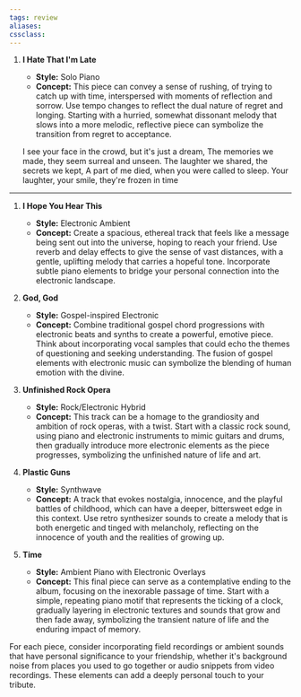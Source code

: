 ```yaml
---
tags: review
aliases:
cssclass:
---
```

 
1. **I Hate That I'm Late**

    - **Style:** Solo Piano
    - **Concept:** This piece can convey a sense of rushing, of trying to catch up with time, interspersed with moments of reflection and sorrow. Use tempo changes to reflect the dual nature of regret and longing. Starting with a hurried, somewhat dissonant melody that slows into a more melodic, reflective piece can symbolize the transition from regret to acceptance.
    
	I see your face in the crowd, but it's just a dream, The memories we made, they seem surreal and unseen. The laughter we shared, the secrets we kept, A part of me died, when you were called to sleep.
	Your laughter, your smile, they're frozen in time
---

1. **I Hope You Hear This**
    
    - **Style:** Electronic Ambient
    - **Concept:** Create a spacious, ethereal track that feels like a message being sent out into the universe, hoping to reach your friend. Use reverb and delay effects to give the sense of vast distances, with a gentle, uplifting melody that carries a hopeful tone. Incorporate subtle piano elements to bridge your personal connection into the electronic landscape.
3. **God, God**
    
    - **Style:** Gospel-inspired Electronic
    - **Concept:** Combine traditional gospel chord progressions with electronic beats and synths to create a powerful, emotive piece. Think about incorporating vocal samples that could echo the themes of questioning and seeking understanding. The fusion of gospel elements with electronic music can symbolize the blending of human emotion with the divine.
4. **Unfinished Rock Opera**
    
    - **Style:** Rock/Electronic Hybrid
    - **Concept:** This track can be a homage to the grandiosity and ambition of rock operas, with a twist. Start with a classic rock sound, using piano and electronic instruments to mimic guitars and drums, then gradually introduce more electronic elements as the piece progresses, symbolizing the unfinished nature of life and art.
5. **Plastic Guns**
    
    - **Style:** Synthwave
    - **Concept:** A track that evokes nostalgia, innocence, and the playful battles of childhood, which can have a deeper, bittersweet edge in this context. Use retro synthesizer sounds to create a melody that is both energetic and tinged with melancholy, reflecting on the innocence of youth and the realities of growing up.
6. **Time**
    
    - **Style:** Ambient Piano with Electronic Overlays
    - **Concept:** This final piece can serve as a contemplative ending to the album, focusing on the inexorable passage of time. Start with a simple, repeating piano motif that represents the ticking of a clock, gradually layering in electronic textures and sounds that grow and then fade away, symbolizing the transient nature of life and the enduring impact of memory.

For each piece, consider incorporating field recordings or ambient sounds that have personal significance to your friendship, whether it's background noise from places you used to go together or audio snippets from video recordings. These elements can add a deeply personal touch to your tribute.